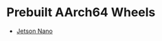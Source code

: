 # Prebuilt AArch64 Wheels

* [Jetson Nano](https://github.com/zrzka/python-wheel-aarch64/releases/tag/jetson-nano-1.0)
